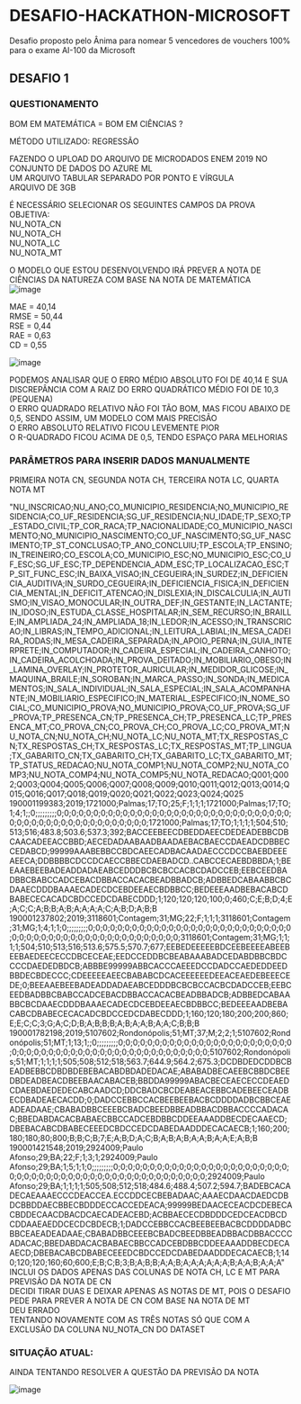 # DESAFIO-HACKATHON-MICROSOFT
Desafio proposto pelo Ânima para nomear 5 vencedores de vouchers 100% para o exame AI-100 da Microsoft

## DESAFIO 1

### QUESTIONAMENTO
BOM EM MATEMÁTICA	=	BOM EM CIÊNCIAS	?											
																		
MÉTODO UTILIZADO: REGRESSÃO																		
																		
FAZENDO O UPLOAD DO ARQUIVO DE MICRODADOS ENEM 2019 NO CONJUNTO DE DADOS DO AZURE ML																		
UM ARQUIVO TABULAR SEPARADO POR PONTO E VÍRGULA																		
ARQUIVO DE 3GB																		
																		
É NECESSÁRIO SELECIONAR OS SEGUINTES CAMPOS DA PROVA OBJETIVA:																		
NU_NOTA_CN																		
NU_NOTA_CH																		
NU_NOTA_LC																		
NU_NOTA_MT																		
																		
O MODELO QUE ESTOU DESENVOLVENDO IRÁ PREVER A NOTA DE CIÊNCIAS DA NATUREZA COM BASE NA NOTA DE MATEMÁTICA																		
![image](https://user-images.githubusercontent.com/75635093/122083450-45582780-cdd7-11eb-853e-39e663dc570d.png)
																		
MAE = 40,14																		
RMSE = 50,44																		
RSE = 0,44																		
RAE = 0,63																		
CD = 0,55																		

![image](https://user-images.githubusercontent.com/75635093/122083566-5b65e800-cdd7-11eb-92bb-6b763089c65f.png)

PODEMOS ANALISAR QUE O ERRO MÉDIO ABSOLUTO FOI DE 40,14 E SUA DISCREPÂNCIA COM A RAIZ DO ERRO QUADRÁTICO MÉDIO FOI DE 10,3 (PEQUENA)																		
O ERRO QUADRADO RELATIVO NÃO FOI TÃO BOM, MAS FICOU ABAIXO DE 0,5, SENDO ASSIM, UM MODELO COM MAIS PRECISÃO																		
O ERRO ABSOLUTO RELATIVO FICOU LEVEMENTE PIOR 																		
O R-QUADRADO FICOU ACIMA DE 0,5, TENDO ESPAÇO PARA MELHORIAS																		
### PARÂMETROS PARA INSERIR DADOS MANUALMENTE																		
PRIMEIRA NOTA CN, SEGUNDA NOTA CH, TERCEIRA NOTA LC, QUARTA NOTA MT																		
																		
"NU_INSCRICAO;NU_ANO;CO_MUNICIPIO_RESIDENCIA;NO_MUNICIPIO_RESIDENCIA;CO_UF_RESIDENCIA;SG_UF_RESIDENCIA;NU_IDADE;TP_SEXO;TP_ESTADO_CIVIL;TP_COR_RACA;TP_NACIONALIDADE;CO_MUNICIPIO_NASCIMENTO;NO_MUNICIPIO_NASCIMENTO;CO_UF_NASCIMENTO;SG_UF_NASCIMENTO;TP_ST_CONCLUSAO;TP_ANO_CONCLUIU;TP_ESCOLA;TP_ENSINO;IN_TREINEIRO;CO_ESCOLA;CO_MUNICIPIO_ESC;NO_MUNICIPIO_ESC;CO_UF_ESC;SG_UF_ESC;TP_DEPENDENCIA_ADM_ESC;TP_LOCALIZACAO_ESC;TP_SIT_FUNC_ESC;IN_BAIXA_VISAO;IN_CEGUEIRA;IN_SURDEZ;IN_DEFICIENCIA_AUDITIVA;IN_SURDO_CEGUEIRA;IN_DEFICIENCIA_FISICA;IN_DEFICIENCIA_MENTAL;IN_DEFICIT_ATENCAO;IN_DISLEXIA;IN_DISCALCULIA;IN_AUTISMO;IN_VISAO_MONOCULAR;IN_OUTRA_DEF;IN_GESTANTE;IN_LACTANTE;IN_IDOSO;IN_ESTUDA_CLASSE_HOSPITALAR;IN_SEM_RECURSO;IN_BRAILLE;IN_AMPLIADA_24;IN_AMPLIADA_18;IN_LEDOR;IN_ACESSO;IN_TRANSCRICAO;IN_LIBRAS;IN_TEMPO_ADICIONAL;IN_LEITURA_LABIAL;IN_MESA_CADEIRA_RODAS;IN_MESA_CADEIRA_SEPARADA;IN_APOIO_PERNA;IN_GUIA_INTERPRETE;IN_COMPUTADOR;IN_CADEIRA_ESPECIAL;IN_CADEIRA_CANHOTO;IN_CADEIRA_ACOLCHOADA;IN_PROVA_DEITADO;IN_MOBILIARIO_OBESO;IN_LAMINA_OVERLAY;IN_PROTETOR_AURICULAR;IN_MEDIDOR_GLICOSE;IN_MAQUINA_BRAILE;IN_SOROBAN;IN_MARCA_PASSO;IN_SONDA;IN_MEDICAMENTOS;IN_SALA_INDIVIDUAL;IN_SALA_ESPECIAL;IN_SALA_ACOMPANHANTE;IN_MOBILIARIO_ESPECIFICO;IN_MATERIAL_ESPECIFICO;IN_NOME_SOCIAL;CO_MUNICIPIO_PROVA;NO_MUNICIPIO_PROVA;CO_UF_PROVA;SG_UF_PROVA;TP_PRESENCA_CN;TP_PRESENCA_CH;TP_PRESENCA_LC;TP_PRESENCA_MT;CO_PROVA_CN;CO_PROVA_CH;CO_PROVA_LC;CO_PROVA_MT;NU_NOTA_CN;NU_NOTA_CH;NU_NOTA_LC;NU_NOTA_MT;TX_RESPOSTAS_CN;TX_RESPOSTAS_CH;TX_RESPOSTAS_LC;TX_RESPOSTAS_MT;TP_LINGUA;TX_GABARITO_CN;TX_GABARITO_CH;TX_GABARITO_LC;TX_GABARITO_MT;TP_STATUS_REDACAO;NU_NOTA_COMP1;NU_NOTA_COMP2;NU_NOTA_COMP3;NU_NOTA_COMP4;NU_NOTA_COMP5;NU_NOTA_REDACAO;Q001;Q002;Q003;Q004;Q005;Q006;Q007;Q008;Q009;Q010;Q011;Q012;Q013;Q014;Q015;Q016;Q017;Q018;Q019;Q020;Q021;Q022;Q023;Q024;Q025 190001199383;2019;1721000;Palmas;17;TO;25;F;1;1;1;1721000;Palmas;17;TO;1;4;1;;0;;;;;;;;;0;0;0;0;0;0;0;0;0;0;0;0;0;0;0;0;0;0;0;0;0;0;0;0;0;0;0;0;0;0;0;0;0;0;0;0;0;0;0;0;0;0;0;0;0;0;0;0;0;0;0;1721000;Palmas;17;TO;1;1;1;1;504;510;513;516;483.8;503.6;537.3;392;BACCEEBEECDBEDDAEECDEDEADEBBCDBCAACADEEACCBBD;AECEDADAABAADBAADAEBACBAECCDAEADCDBBECCEDABCD;99999AAABEBBCCBDCAEECADBACAADAECCCDCCBAEBDEEEAEECA;DDBBBBCDCCDCAECCBBECDAEBADCD..CABCCECAEBDBBDA;1;BEEAAEBEEBADEADDADAEABCEDDDBCBCBCCACBCDADCCEB;EEBCEEDBADBBCBABCCADCEBACDBBACCACACBEADBBADCB;ADBBEDCABAABBCBCDAAECDDDBAAAECADECDCEBDEEAECBDBBCC;BEDEEEAADBEBACABCDBABECECACADCBDCCEDCDABECDDD;1;120;120;120;100;0;460;C;E;B;D;4;E;A;C;C;A;B;B;A;B;A;A;A;A;C;A;B;D;A;B;B
190001237802;2019;3118601;Contagem;31;MG;22;F;1;1;1;3118601;Contagem;31;MG;1;4;1;1;0;;;;;;;;;0;0;0;0;0;0;0;0;0;0;0;0;0;0;0;0;0;0;0;0;0;0;0;0;0;0;0;0;0;0;0;0;0;0;0;0;0;0;0;0;0;0;0;0;0;0;0;0;0;0;0;3118601;Contagem;31;MG;1;1;1;1;504;510;513;516;513.6;575.5;570.7;677;EEBEDEEEEEBDCEEBEEEEABEEBEEBAEDEECECCDBCECEAE;EEDCCEDDBCBEABAAABADCEDABDBBCBDCCCCDAEDEDBDCB;ABBBE99999ABBCACCCAEEEDCCDADCCAEDEDDEEDBBDECBDECCC;CDEEEEEAEECBABABCDCACEEEEEEDEEACEAEDEBEEECEDE;0;BEEAAEBEEBADEADDADAEABCEDDDBCBCBCCACBCDADCCEB;EEBCEEDBADBBCBABCCADCEBACDBBACCACACBEADBBADCB;ADBBEDCABAABBCBCDAAECDDDBAAAECADECDCEBDEEAECBDBBCC;BEDEEEAADBEBACABCDBABECECACADCBDCCEDCDABECDDD;1;160;120;180;200;200;860;E;E;C;C;3;G;A;C;D;B;A;B;B;B;A;B;A;A;B;A;A;C;B;B;B
190001782198;2019;5107602;Rondonópolis;51;MT;37;M;2;2;1;5107602;Rondonópolis;51;MT;1;13;1;;0;;;;;;;;;0;0;0;0;0;0;0;0;0;0;0;0;0;0;0;0;0;0;0;0;0;0;0;0;0;0;0;0;0;0;0;0;0;0;0;0;0;0;0;0;0;0;0;0;0;0;0;0;0;0;0;5107602;Rondonópolis;51;MT;1;1;1;1;505;508;512;518;563.7;644.9;564.2;675.3;DCDBDEDCDDBCBEADBEBBCDBDBDEBEBACABDBDADEDACAE;ABABADBECAEEBCBBDCBEEDBDEADBEACDBEEBAACABACEB;BBDDA99999ABACBECEAECECCDEAEDCDAEBDAEDEDECABCAADCD;DDCBADCBCDEABEACEBBCADEBEECEADBECDBADEAECACDD;0;DADCCEBBCCACBEEBEEBACBCDDDDADBCBBCEAEADEADAAE;CBABADBBCEEEBCBADCBEEDBBEADBBACDBBACCCCADACAC;BBEDABDACACBABAECBBCCADCEBDBBCDDEEAAADDBECDECAAECD;DBEBACABCDBABECEEEDCBDCCEDCDABEDAADDDECACAECB;1;160;200;180;180;80;800;B;B;C;B;7;E;A;B;D;A;C;B;A;B;A;B;A;A;B;A;A;E;A;B;B
190001421548;2019;2924009;Paulo Afonso;29;BA;22;F;1;3;1;2924009;Paulo Afonso;29;BA;1;5;1;1;0;;;;;;;;;0;0;0;0;0;0;0;0;0;0;0;0;0;0;0;0;0;0;0;0;0;0;0;0;0;0;0;0;0;0;0;0;0;0;0;0;0;0;0;0;0;0;0;0;0;0;0;0;0;0;0;2924009;Paulo Afonso;29;BA;1;1;1;1;505;508;512;518;484.6;488.4;507.2;594.7;BADEBCACADECAEAAAECCCDEACCEA.ECCDDCECBEBADAAC;AAAECDAACDAEDCDBDCBBDDAECBBECBDDDECCACCEDEACA;99999BEDAACECEACDCDEBECACBDDECAACDBACDCAECADEACEBD;ACBBAECECDBDDDCEDCEACDBCDCDDAAEAEDDCECDCBDECB;1;DADCCEBBCCACBEEBEEBACBCDDDDADBCBBCEAEADEADAAE;CBABADBBCEEEBCBADCBEEDBBEADBBACDBBACCCCADACAC;BBEDABDACACBABAECBBCCADCEBDBBCDDEEAAADDBECDECAAECD;DBEBACABCDBABECEEEDCBDCCEDCDABEDAADDDECACAECB;1;140;120;120;160;60;600;E;B;C;B;3;B;A;B;B;A;A;B;A;A;A;A;A;A;B;A;A;B;A;A;A"																															
INCLUI OS DADOS APENAS DAS COLUNAS DE NOTA CH, LC E MT PARA PREVISÃO DA NOTA DE CN																		
DECIDI TIRAR DUAS E DEIXAR APENAS AS NOTAS DE MT, POIS O DESAFIO PEDE PARA PREVER A NOTA DE CN COM BASE NA NOTA DE MT																		
DEU ERRADO																		
TENTANDO NOVAMENTE COM AS TRÊS NOTAS SÓ QUE COM A EXCLUSÃO DA COLUNA NU_NOTA_CN DO DATASET

### SITUAÇÃO ATUAL:
AINDA TENTANDO RESOLVER A QUESTÃO DA PREVISÃO DA NOTA

![image](https://user-images.githubusercontent.com/75635093/122086666-5191b400-cdda-11eb-8cdd-93c8bb418605.png)
